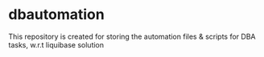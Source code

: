 # dbautomation
This repository is created for storing the automation files &amp; scripts for DBA tasks, w.r.t liquibase solution
